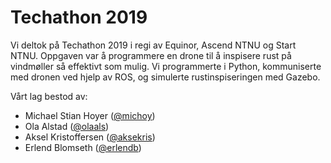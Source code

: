 # Techathon 2019

Vi deltok på Techathon 2019 i regi av Equinor, Ascend NTNU og Start NTNU.
Oppgaven var å programmere en drone til å inspisere rust på vindmøller så effektivt som mulig.
Vi programmerte i Python, kommuniserte med dronen ved hjelp av ROS, og simulerte rustinspiseringen med Gazebo.

Vårt lag bestod av:
- Michael Stian Hoyer ([@michoy](https://github.com/michoy))
- Ola Alstad ([@olaals](https://github.com/olaals))
- Aksel Kristoffersen ([@aksekris](https://github.com/aksekris))
- Erlend Blomseth ([@erlendb](https://github.com/erlendb))
